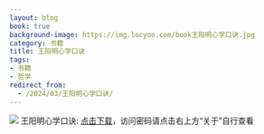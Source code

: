 ```yaml
---
layout: blog
book: true
background-image: https://img.locyoo.com/book王阳明心学口诀.jpg
category: 书籍
title: 王阳明心学口诀
tags:
- 书籍
- 哲学
redirect_from:
  - /2024/03/王阳明心学口诀/
---
```

![](https://img.locyoo.com/book王阳明心学口诀.jpg)
王阳明心学口诀: <a name = "ref1" href="https://url18.ctfile.com/f/50983618-1063935686-6a8e96?p=3619">点击下载</a>，访问密码请点击右上方“关于”自行查看